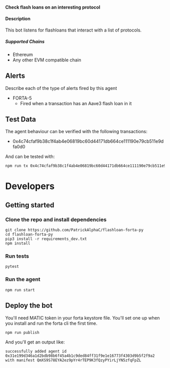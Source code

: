 #### Check flash loans on an interesting protocol

#### Description
This bot listens for flashloans that interact with a list of protocols. 

##### Supported Chains

- Ethereum
- Any other EVM compatible chain

## Alerts

Describe each of the type of alerts fired by this agent

- FORTA-5
  - Fired when a transaction has an Aave3 flash loan in it

## Test Data

The agent behaviour can be verified with the following transactions:

- 0x4c74cfaf9b38c1f4ab4e06819bc60d44171db664ce111190e79cb511e9dfa0d0

And can be tested with: 

```bash
npm run tx 0x4c74cfaf9b38c1f4ab4e06819bc60d44171db664ce111190e79cb511e9dfa0d0
```

# Developers

## Getting started

### Clone the repo and install dependencies

```
git clone https://github.com/PatrickAlphaC/flashloan-forta-py
cd flashloan-forta-py
pip3 install -r requirements_dev.txt
npm install
```

### Run tests

```
pytest
```

### Run the agent

```
npm run start
```

## Deploy the bot

You'll need MATIC token in your forta keystore file. You'll set one up when you install and run the forta cli the first time. 

```
npm run publish
```

And you'll get an output like: 
```
successfully added agent id 0x31e199d346a1d2bdb98b6f45a4b1c9ded84ff31f9e1e16773f4303d9b5f2f9a2 with manifest QmXS9S78EYA2ez9pYr4rTEP9K3fQzyPYirLjYN5zfqFpZL
```
